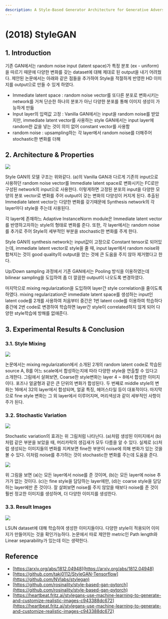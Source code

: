 ```yaml
---
description: A Style-Based Generator Architecture for Generative Adversarial Networks
---
```


# \(2018\) StyleGAN

## 1. Introduction

기존 GAN에서는 random noise input \(latent space\)가 특정 분포 \(ex - uniform\)을 따르기 때문에 다양한 변화를 갖는 dataset에 대해 제대로 된 output을 내기 어려웠다. 제안된 논문에서는 아래와 같은 점들을 추가하여 Style을 적절하게 반영한 HD 이미지를 output으로 만들 수 있게 하였다.

* Immediate latent space : random noise vector를 또다른 분포로 변화시키는 network를 거쳐 단순한 하나의 분포가 아닌 다양한 분포를 통해 이미지 생성이 가능하게 만듦
* Input layer의 입력값 고정 : Vanilla GAN에서는 input을 random noise를 받았지만, immediate latent vector를 사용하는 style GAN에서는 input layer에 random한 값을 넣는 것이 의미 없어 constant vector를 사용함
* random noise : upsampling하는 각 layer에서 random noise를 더해주어 stochastic한 변화를 더해

## 2. Architecture & Properties

![](../../../.gitbook/assets/screenshot-from-2020-03-03-18-49-44.png)

Style GAN의 모델 구조는 위와같다. \(a\)의 Vanilla GAN과 다르게 기존의 input으로 사용하던 random noise vector를 Immediate latent space로 변화시키는 FC로만 구성된 network의 input으로 사용한다. 이렇게하면 고정된 분포의 input을 다양한 모양의 분포 vector로 변화를 주어 output이 갖는 변화의 다양성이 커지게 된다. 추출된 Immediate latent vector는 다양한 변화를 갖기때문에 Synthesis network의 각 layer마다 style을 주는데 사용된다.

각 layer에 존재하느 Adaptive InstanceNorm module은 Immediate latent vector를 반영하고자하는 style의 형태로 변화를 준다. 또한, 각 layer에서는 random noise를 추가로 주어 Style의 세부적인 부분을 stochastic한 변화를 주게 한다.

Style GAN의 synthesis network는 input값이 고정으로 Constant tensor로 되어있는데, immediate latent vector로 style을 줄 때, input layer에서 random noise와 합쳐지는 것이 good quality의 output을 얻는 것에 큰 도움을 주지 않아 제거했다고 한다.

Up/Down sampling 과정에서 기존 GAN에서는 Pooling 방식을 이용하였는데 bilinear sampling을 도입하여 좀 더 깔끔한 output이 나오도록 변경하였다.

마지막으로 mixing regularization을 도입하여 layer간 style correlation을 줄이도록 하였다. mixing regularization은 immediate latent space를 생성하는 input인 latent code를 2개를 사용하여 처음부터 중간은 1번 latent code를 이용하여 학습하다 중간에 2번 code로 변경하여 학습하면 layer간 style이 correlated하지 않게 되어 다양한 style학습에 방해를 없애준다.

## 3. Experimental Results & Conclusion

### 3.1. Style Mixing

![](../../../.gitbook/assets/screenshot-from-2020-03-03-18-53-37.png)

논문에서는 mixing regularization에서 소개된 2개의 random latent code로 학습된 source A, B를 어느 scale에서 합성하는지에 따라 다양한 style을 연출할 수 있다고 소개한다. 그림에서 살펴보면, Coarse한 style변화는 layer 4 ~ 8에서 합성한 이미지이다. 포즈나 얼굴형과 같은 큰 단위의 변화가 합성된다. 두 번째로 middle style의 변화는 16에서 32의 layer에서 합성되며, 얼굴 특징, 헤어스타일 등이 대표적이다. 마지막으로 fine style 변화는 그 외 layer에서 이루어지며, 머리색상과 같이 세부적인 사항이 주가 된다.

### 3.2. Stochastic Variation

![](../../../.gitbook/assets/screenshot-from-2020-03-04-14-48-02.png)

Stochastic variation의 효과는 위 그림처럼 나타난다. \(a\)처럼 생성된 이미지에서 \(b\)처럼 같은 부분을 보았을 때, 머리카락의 생김새가 모두 다름을 알 수 있다. 실제로 \(c\)처럼 생성되는 이미지들의 변화를 지켜보면 fine한 부분이 noise에 의해 변화가 있는 것을 볼 수 있다. 이처럼 noise를 추가하는 것이 stochastic한 변화를 주는데 도움을 준다.

![](../../../.gitbook/assets/screenshot-from-2020-03-03-18-54-04.png)

위 그림을 보면 \(a\)는 모든 layer에서 noise를 준 것이며, \(b\)는 모든 layer에 noise 추가가 없는 것이다. \(c\)는 fine style을 담당하는 layer에만, \(d\)는 coarse style을 담당하는 layer에만 준 것이다. 잘 살펴보면 noise를 주지 않았을 때보다 noise를 준 것이 훨씬 정교한 이미지를 생성하며, 더 다양한 이미지를 생성한다.

### 3.3. Result Images

![](../../../.gitbook/assets/screenshot-from-2020-03-04-15-14-32.png)

LSUN dataset에 대해 학습하여 생성한 이미지들이다. 다양한 style이 적용되어 이미지가 만들어지는 것을 확인가능하다. 논문에서 따로 제안한 metric인 Path length와 Linear separability가 있는데 이는 생략한다.

## Reference

* [https://arxiv.org/abs/1812.04948](https://arxiv.org/abs/1812.04948)
* [https://github.com/taki0112/StyleGAN-Tensorflow](https://github.com/NVlabs/stylegan)
* [https://github.com/rosinality/style-based-gan-pytorch](https://github.com/rosinality/style-based-gan-pytorch)
* [https://heartbeat.fritz.ai/stylegans-use-machine-learning-to-generate-and-customize-realistic-images-c943388dc672](https://heartbeat.fritz.ai/stylegans-use-machine-learning-to-generate-and-customize-realistic-images-c943388dc672)


